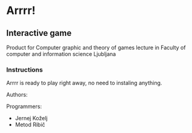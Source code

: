 # Arrrr!

## Interactive game

Product for Computer graphic and theory of games lecture in Faculty of computer and information science Ljubljana

### Instructions
Arrrr is ready to play right away, no need to instaling anything.


Authors:

Programmers:
 * Jernej Koželj
 * Metod Ribič
